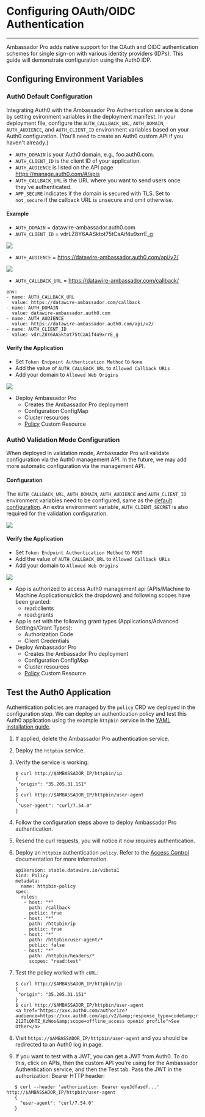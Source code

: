 # Configuring OAuth/OIDC Authentication
---

Ambassador Pro adds native support for the OAuth and OIDC authentication schemes for single sign-on with various identity providers (IDPs). This guide will demonstrate configuration using the Auth0 IDP. 

## Configuring Environment Variables
### Auth0 Default Configuration

Integrating Auth0 with the Ambassador Pro Authentication service is done by setting evironment variables in the deployment manifest. In your deployment file, configure the `AUTH_CALLBACK_URL`, `AUTH_DOMAIN`, `AUTH_AUDIENCE`, and `AUTH_CLIENT_ID` environment variables based on your Auth0 configuration. (You'll need to create an Auth0 custom API if you haven't already.)

* `AUTH_DOMAIN` is your Auth0 domain, e.g., foo.auth0.com.
* `AUTH_CLIENT_ID` is the client ID of your application.
* `AUTH_AUDIENCE` is listed on the API page https://manage.auth0.com/#/apis
* `AUTH_CALLBACK_URL` is the URL where you want to send users once they've authenticated.
* `APP_SECURE` indicates if the domain is secured with TLS. Set to `not_secure` if the callback URL is unsecure and omit otherwise.

#### Example
- `AUTH_DOMAIN` = datawire-ambassador.auth0.com
- `AUTH_CLIENT_ID` = vdrLZ8Y6AASktot75tCaAif4u9xrrE_g

![](/images/Auth0_domain_clientID.png)

- `AUTH_AUDIENCE` = https://datawire-ambassador.auth0.com/api/v2/

![](/images/Auth0_audience.png)

- `AUTH_CALLBACK_URL` = https://datawire-ambassador.com/callback/

```
env:
- name: AUTH_CALLBACK_URL
  value: https://datawire-ambassador.com/callback
- name: AUTH_DOMAIN
  value: datawire-ambassador.auth0.com
- name: AUTH_AUDIENCE
  value: https://datawire-ambassador.auth0.com/api/v2/
- name: AUTH_CLIENT_ID
  value: vdrLZ8Y6AASktot75tCaAif4u9xrrE_g
```

#### Verify the Application
* Set `Token Endpoint Authentication Method` to `None`
* Add the value of `AUTH_CALLBACK_URL` to `Allowed Callback URLs`
* Add your domain to `Allowed Web Origins`

![](/images/Auth0_none.png)

* Deploy Ambassador Pro
	* Creates the Ambassador Pro deployment
	* Configuration ConfigMap
	* Cluster resources
	* [Policy](/reference/services/access-control) Custom Resource


### Auth0 Validation Mode Configuration
When deployed in validation mode, Ambassador Pro will validate configuration via the Auth0 management API. In the future, we may add more automatic configuration via the management API. 

#### Configuration
The `AUTH_CALLBACK_URL`, `AUTH_DOMAIN`, `AUTH_AUDIENCE` and `AUTH_CLIENT_ID` environment variables need to be configured, same as the [default configuration](/user-guide/oauth-oidc-auth#auth0-default-configuration). An extra environment variable, `AUTH_CLIENT_SECRET` is also required for the validation configuration.

![](/images/Auth0_secret.png)

#### Verify the Application
* Set `Token Endpoint Authentication Method` to `POST`
* Add the value of `AUTH_CALLBACK_URL` to `Allowed Callback URLs`
* Add your domain to `Allowed Web Origins`

![](/images/Auth0_method_callback_origins.png)

* App is authorized to access Auth0 management api (APIs/Machine to Machine Applications/click the dropdown) and following scopes have been granted:
	* read:clients
	* read:grants
* App is set with the following grant types (Applications/Advanced Settings/Grant Types): 
	* Authorization Code
	* Client Credentials
* Deploy Ambassador Pro
	* Creates the Ambassador Pro deployment
	* Configuration ConfigMap
	* Cluster resources
	* [Policy](/reference/services/access-control) Custom Resource


## Test the Auth0 Application
Authentication policies are managed by the `policy` CRD we deployed in the configuration step. We can deploy an authentication policy and test this Auth0 application using the example `httpbin` service in the [YAML installation guide](/user-guide/getting-started#3-creating-your-first-route).

1. If applied, delete the Ambassador Pro authentication service.
2. Deploy the `httpbin` service.
3. Verify the service is working:

   ```
   $ curl http://$AMBASSADOR_IP/httpbin/ip
   {
    "origin": "35.205.31.151"
   }
   $ curl http://$AMBASSADOR_IP/httpbin/user-agent
   {
    "user-agent": "curl/7.54.0"
   }
   ```
4. Follow the configuration steps above to deploy Ambassador Pro authentication.
5. Resend the curl requests, you will notice it now requires authentication.
6. Deploy an `httpbin` authentication `policy`. Refer to the [Access Control](/reference/services/access-control) documentation for more information.
   
   ```
   apiVersion: stable.datawire.io/vibeta1
   kind: Policy
   metadata:
     name: httpbin-policy
   spec:
     rules:
      - host: "*"
        path: /callback
        public: true
      - host: "*"
        path: /httpbin/ip
        public: true
      - host: "*"
        path: /httpbin/user-agent/*
        public: false
      - host: "*"
        path: /httpbin/headers/*
        scopes: "read:test"
   ```
7. Test the policy worked with `cURL`:

   ```
   $ curl http://$AMBASSADOR_IP/httpbin/ip
   {
    "origin": "35.205.31.151"
   }
   $ curl http://$AMBASSADOR_IP/httpbin/user-agent
   <a href="https://xxx.auth0.com/authorize?audience=https://xxx.auth0.com/api/v2/&amp;response_type=code&amp;redirect_uri=http://35.226.13.0/callback&amp;client_id=Z6m3lwCot6GaThT4L142nkOKNPeDe87n&amp;state=eyJhbGciOiJIUzI1NiIsInR5cCI6IkpXVCJ9.eyJleHAiOjE1MzY2OTQ2MjglhdCI6MUzNjY5NDMyOCwianRpIjoiN2FjOThjZTQtYjdjZi00NTU3LTlkYTEtZGJjNzZjYzNjZjg4IiwibmJmIjowLCJwYXRoIjoiL2h0dHBiaW4vdXNi1hZ2VudCJ9.NtBA5deqPn5XI7vonca4tpgYNrM-212TiQhTZ_KzWos&amp;scope=offline_access openid profile">See Other</a>
   ```
8. Visit `https://$AMBASSADOR_IP/httpbin/user-agent` and you should be redirected to an Auth0 log in page. 
9. If you want to test with a JWT, you can get a JWT from Auth0. To do this, click on APIs, then the custom API you're using for the Ambassador Authentication service, and then the Test tab. Pass the JWT in the authorization: Bearer HTTP header:

```
   $ curl --header 'authorization: Bearer eyeJdfasdf...' http://$AMBASSADOR_IP/httpbin/user-agent
   {
     "user-agent": "curl/7.54.0"
   }
```
